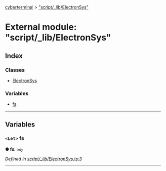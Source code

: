 [cyberterminal](../README.md) > ["script/_lib/ElectronSys"](../modules/_script__lib_electronsys_.md)

# External module: "script/_lib/ElectronSys"

## Index

### Classes

* [ElectronSys](../classes/_script__lib_electronsys_.electronsys.md)

### Variables

* [fs](_script__lib_electronsys_.md#fs)

---

## Variables

<a id="fs"></a>

### `<Let>` fs

**● fs**: *`any`*

*Defined in [script/_lib/ElectronSys.ts:3](https://github.com/FantasyInternet/cyberterminal/blob/HEAD/src/script/_lib/ElectronSys.ts#L3)*

___

